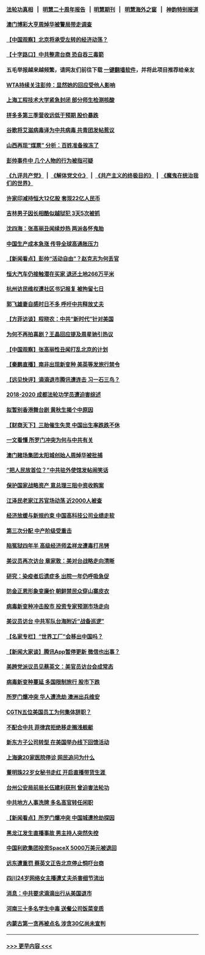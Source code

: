 #### [法轮功真相](https://github.com/gfw-breaker/truth/blob/master/README.md?t=0) &nbsp;&nbsp;|&nbsp;&nbsp; [明慧二十周年报告](https://github.com/gfw-breaker/mh-reports/blob/master/README.md?t=0) &nbsp;&nbsp;|&nbsp;&nbsp;[明慧期刊](https://github.com/gfw-breaker/mh-qikan) &nbsp;&nbsp;|&nbsp;&nbsp; [明慧海外之窗](https://github.com/gfw-breaker/mh-news/blob/master/README.md?t=0) &nbsp;&nbsp;|&nbsp;&nbsp; [神韵特别报道](https://github.com/gfw-breaker/mh-news/blob/master/shenyun.md?t=0)
#### [澳门博彩大亨周焯华被警局带走调查](../pages/nsc413/n13402860.md?t=11280501) 
#### [【中国观察】北京将承受左转的经济动荡？](../pages/nsc413/n13402168.md?t=11280501) 
#### [【十字路口】中共整肃台商 恐自吞三毒箭](../pages/nsc413/n13401696.md?t=11280501) 
#### 五毛举报越来越频繁，请网友们前往下载 [一键翻墙软件](https://github.com/gfw-breaker/ssr-accounts)，并将此项目推荐给亲友
#### [WTA持续关注彭帅：显然她的回应受他人影响](../pages/nsc413/n13402488.md?t=11280501) 
#### [上海工程技术大学紧急封闭 部分师生检测核酸](../pages/nsc413/n13402176.md?t=11280501) 
#### [拼多多第三季营收远低于预期 股价暴跌](../pages/nsc413/n13402028.md?t=11280501) 
#### [谷歌将艾滋病毒译为中共病毒 共青团发帖惹议](../pages/nsc413/n13402099.md?t=11280501) 
#### [山西再现“煤票” 分析：百姓准备挨冻了](../pages/nsc413/n13402131.md?t=11280501) 
#### [彭帅事件中 几个人物的行为被指可疑](../pages/nsc413/n13402091.md?t=11280501) 
#### [《九评共产党》](https://github.com/begood0513/9ping.md/blob/master/README.md) &nbsp;|&nbsp; [《解体党文化》](../../../../jtdwh.md/blob/master/README.md)  &nbsp;|&nbsp; [《共产主义的终极目的》](../../../../gczydzjmd.md/blob/master/README.md) &nbsp;|&nbsp; [《魔鬼在统治我们的世界》](../../../../mgztzwmdsj.md/blob/master/README.md) 
#### [许家印减持恒大12亿股 套现22亿人民币](../pages/nsc413/n13401855.md?t=11280501) 
#### [吉林男子因长相酷似越狱犯 3天5次被抓](../pages/nsc413/n13401887.md?t=11280501) 
#### [沈四海：张高丽丑闻续炒热 两派各怀鬼胎](../pages/nsc413/n13401756.md?t=11280501) 
#### [中国生产成本急涨 传导全球高通胀压力](../pages/nsc413/n13401992.md?t=11280501) 
#### [【新闻看点】彭帅“活动自由”？赵克志为何丢官](../pages/nsc413/n13401136.md?t=11280501) 
#### [恒大汽车仍接触潜在买家 退还土地266万平米](../pages/nsc413/n13401557.md?t=11280501) 
#### [杭州访民维权遭社区书记报复 被拘留七日](../pages/nsc413/n13401496.md?t=11280501) 
#### [郭飞雄妻自感时日不多 呼吁中共释放丈夫](../pages/nsc413/n13401632.md?t=11280501) 
#### [【方菲访谈】程晓农：中共“新时代”针对美国](../pages/nsc413/n13401239.md?t=11280501) 
#### [为何不再拍喜剧？王晶回应提及周星驰引热议](../pages/nsc413/n13401261.md?t=11280501) 
#### [【中国观察】张高丽性丑闻打乱北京的计划](../pages/nsc413/n13401284.md?t=11280501) 
#### [【秦鹏直播】南非出现新变种 美英等发旅行禁令](../pages/nsc413/n13401277.md?t=11280501) 
#### [【远见快评】滴滴退市腾讯遭连击 习一石三鸟？](../pages/nsc413/n13401214.md?t=11280501) 
#### [2018-2020 成都法轮功学员遭迫害综述](../pages/nsc413/n13398532.md?t=11280501) 
#### [拟暂别香港舞台剧 黄秋生揭个中原因](../pages/nsc413/n13401029.md?t=11280501) 
#### [【财商天下】三胎催生失灵 中国出生率跌跌不休](../pages/nsc413/n13400913.md?t=11280501) 
#### [一文看懂 所罗门冲突为何与中共有关](../pages/nsc413/n13401105.md?t=11280501) 
#### [澳门赌场集团太阳城创始人周焯华被批捕](../pages/nsc413/n13401174.md?t=11280501) 
#### [“把人民放首位？”中共驻外使馆发帖闹笑话](../pages/nsc413/n13401121.md?t=11280501) 
#### [保护国家战略资产 意总理三阻中资收购案](../pages/nsc413/n13401206.md?t=11280501) 
#### [江泽民老家江苏官场动荡 近2000人被查](../pages/nsc413/n13401177.md?t=11280501) 
#### [经济放缓与新规约束 中国高科技公司业绩走软](../pages/nsc413/n13400990.md?t=11280501) 
#### [第三次分配 中产阶级受重击](../pages/nsc413/n13401007.md?t=11280501) 
#### [陷冤狱四年半 高级经济师孟祥龙遭毒打吊铐](../pages/nsc413/n13400275.md?t=11280501) 
#### [美议员再次访台 章家敦：美对台战略走向清晰](../pages/nsc413/n13400968.md?t=11280501) 
#### [研究：染疫者后遗症多 出院一年仍呼吸急促](../pages/nsc413/n13400822.md?t=11280501) 
#### [防金正恩形象变廉价 朝鲜禁民众穿山寨皮衣](../pages/nsc413/n13400896.md?t=11280501) 
#### [病毒新变种冲击股市 投资专家预测市场走向](../pages/nsc413/n13400823.md?t=11280501) 
#### [美议员访台 中共军队台海附近“战备巡逻”](../pages/nsc413/n13400443.md?t=11280501) 
#### [【名家专栏】“世界工厂”会移出中国吗？](../pages/nsc413/n13400514.md?t=11280501) 
#### [【新闻大家谈】腾讯App暂停更新 微信也出事？](../pages/nsc413/n13400313.md?t=11280501) 
#### [美跨党派议员见蔡英文：美官员访台会成常态](../pages/nsc413/n13400023.md?t=11280501) 
#### [病毒新变种蔓延 多国限制旅行 股市下跌](../pages/nsc413/n13400309.md?t=11280501) 
#### [所罗门爆冲突 华人遭洗劫 澳洲出兵维安](../pages/nsc413/n13400278.md?t=11280501) 
#### [CGTN五位美国员工为何集体辞职？](../pages/nsc413/n13372716.md?t=11280501) 
#### [不配合中共 菲律宾拒绝移走搁浅舰艇](../pages/nsc413/n13398711.md?t=11280501) 
#### [新东方子公司转型 在美国举办线下回馈活动](../pages/nsc413/n13400070.md?t=11280501) 
#### [上海逾20家医院停诊 网民追问为什么](../pages/nsc413/n13400044.md?t=11280501) 
#### [董明珠22岁女秘书走红 开启直播带货生涯 ](../pages/nsc413/n13400060.md?t=11280501) 
#### [台州公安局前局长伍建利获刑 曾迫害法轮功](../pages/nsc413/n13399943.md?t=11280501) 
#### [中共地方人事洗牌 多名高官转任闲职](../pages/nsc413/n13399795.md?t=11280501) 
#### [【新闻看点】所罗门爆冲突 中国城遭抢劫探因](../pages/nsc413/n13398917.md?t=11280501) 
#### [黑龙江发生直播事故 男主持人突然失控](../pages/nsc413/n13399874.md?t=11280501) 
#### [中国利欧集团投资SpaceX 5000万美元被退回](../pages/nsc413/n13398965.md?t=11280501) 
#### [远东遭重罚 蔡英文正告北京停止恫吓台商](../pages/nsc413/n13399447.md?t=11280501) 
#### [四川24岁网络女主播遭丈夫杀害细节流出](../pages/nsc413/n13399713.md?t=11280501) 
#### [消息：中共要求滴滴出行从美国退市](../pages/nsc413/n13399542.md?t=11280501) 
#### [河南三十多名学生中毒 送餐公司饭菜变质](../pages/nsc413/n13399428.md?t=11280501) 
#### [内蒙古第一贪再被点名 涉贪30亿尚未宣判](../pages/nsc413/n13399394.md?t=11280501) 

----
#### [ >>> 更早内容 <<< ](../indexes/nsc413-earlier.md)
